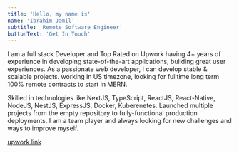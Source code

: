 ```yaml
---
title: 'Hello, my name is'
name: 'Ibrahim Jamil'
subtitle: 'Remote Software Engineer'
buttonText: 'Get In Touch'
---
```


I am a full stack Developer and Top Rated on Upwork having 4+ years of experience in developing state-of-the-art applications, building great user experiences. As a passionate web developer, I can develop stable & scalable projects. working in US timezone, looking for fulltime long term 100% remote contracts to start in MERN.

Skilled in technologies like NextJS, TypeScript, ReactJS, React-Native, NodeJS, NestJS, ExpressJS, Docker, Kuberenetes. Launched multiple projects from the empty repository to fully-functional production deployments. I am a team player and always looking for new challenges and ways to improve myself.

[upwork link](https://www.upwork.com/freelancers/~0189ce7b93bd1c0018)
